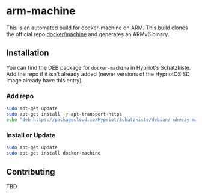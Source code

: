 # arm-machine

This is an automated build for docker-machine on ARM.
This build clones the official repo [docker/machine](https://github.com/docker/machine) and generates an ARMv6 binary.

## Installation

You can find the DEB package for `docker-machine` in Hypriot's Schatzkiste. Add the repo if it isn't already added (newer versions of the HypriotOS SD image already have this entry).

### Add repo

```bash
sudo apt-get update
sudo apt-get install -y apt-transport-https
echo "deb https://packagecloud.io/Hypriot/Schatzkiste/debian/ wheezy main" | sudo tee /etc/apt/sources.list.d/hypriot.list
```

### Install or Update

```bash
sudo apt-get update
sudo apt-get install docker-machine
```

## Contributing

TBD

